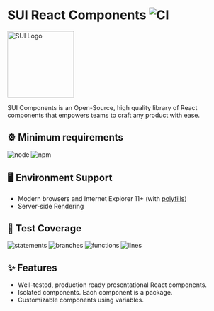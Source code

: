 # SUI React Components ![CI](https://github.com/SUI-Components/sui-components/workflows/CI/badge.svg)

<img src="https://avatars2.githubusercontent.com/u/13288987?s=200&v=4" alt="SUI Logo" width="150">

SUI Components is an Open-Source, high quality library of React components that empowers teams to craft any product with ease.

## ⚙️ Minimum requirements
![node](https://shields.io/badge/node-v16+-lightgray?logo=nodedotjs&logoWidth=20&style=for-the-badge)
![npm](https://shields.io/badge/npm-v7+-lightgrey?logo=npm&logoWidth=20&style=for-the-badge)

## 🖥 Environment Support

- Modern browsers and Internet Explorer 11+ (with [polyfills](https://github.com/SUI-Components/sui/tree/master/packages/sui-polyfills))
- Server-side Rendering

## 🧪 Test Coverage

![statements](https://shields.io/badge/statements-70.29%25-orange)
![branches](https://shields.io/badge/branches-55.34%25-AA0000)
![functions](https://shields.io/badge/functions-55.61%25-AA0000)
![lines](https://shields.io/badge/lines-72.1%25-orange)

## ✨ Features

- Well-tested, production ready presentational React components.
- Isolated components. Each component is a package.
- Customizable components using variables.
